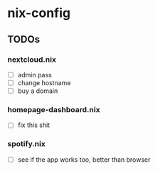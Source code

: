 # nix-config

## TODOs
### nextcloud.nix
- [ ] admin pass 
- [ ] change hostname
- [ ] buy a domain
### homepage-dashboard.nix
- [ ] fix this shit 
### spotify.nix
- [ ] see if the app works too, better than browser
### 